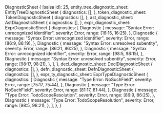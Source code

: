 DiagnosticSheet {
    [salsa id]: 25,
    entity_tree_diagnostic_sheet: EntityTreeDiagnosticSheet {
        diagnostics: [],
    },
    token_diagnostic_sheet: TokenDiagnosticSheet {
        diagnostics: [],
    },
    ast_diagnostic_sheet: AstDiagnosticSheet {
        diagnostics: [],
    },
    expr_diagnostic_sheet: ExprDiagnosticSheet {
        diagnostics: [
            Diagnostic {
                message: "Syntax Error: unrecognized identifier",
                severity: Error,
                range: [16:15, 16:25),
            },
            Diagnostic {
                message: "Syntax Error: unrecognized identifier",
                severity: Error,
                range: [86:9, 86:19),
            },
            Diagnostic {
                message: "Syntax Error: unresolved subentity",
                severity: Error,
                range: [86:21, 86:25),
            },
            Diagnostic {
                message: "Syntax Error: unrecognized identifier",
                severity: Error,
                range: [98:5, 98:15),
            },
            Diagnostic {
                message: "Syntax Error: unresolved subentity",
                severity: Error,
                range: [98:17, 98:21),
            },
        ],
    },
    decl_diagnostic_sheet: DeclDiagnosticSheet {
        diagnostics: [],
    },
    defn_diagnostic_sheet: DefnDiagnosticSheet {
        diagnostics: [],
    },
    expr_ty_diagnostic_sheet: ExprTypeDiagnosticSheet {
        diagnostics: [
            Diagnostic {
                message: "Type Error: NoSuchField",
                severity: Error,
                range: [75:17, 75:44),
            },
            Diagnostic {
                message: "Type Error: NoSuchField",
                severity: Error,
                range: [81:17, 81:44),
            },
            Diagnostic {
                message: "Type Error: TodoScopeResolution",
                severity: Error,
                range: [86:9, 86:25),
            },
            Diagnostic {
                message: "Type Error: TodoScopeResolution",
                severity: Error,
                range: [98:5, 98:21),
            },
        ],
    },
}